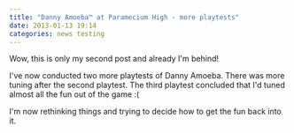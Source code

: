 ```yaml
---
title: "Danny Amoeba™ at Paramecium High - more playtests"
date: 2013-01-13 19:14
categories: news testing
---
```

Wow, this is only my second post and already I'm behind!

I've now conducted two more playtests of Danny Amoeba.  There was more tuning after the second playtest.  The third playtest concluded that I'd tuned almost all the fun out of the game :(

I'm now rethinking things and trying to decide how to get the fun back into it.
